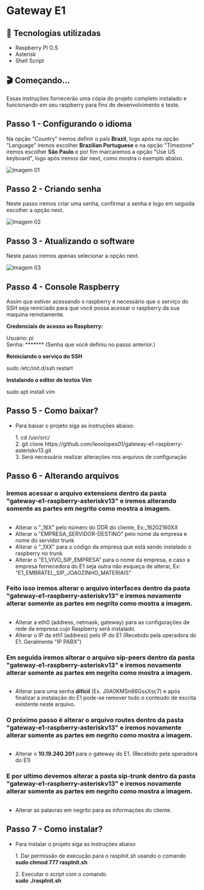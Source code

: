 <h1>Gateway E1</h1>
    <h2>🚀 Tecnologias utilizadas</h2>
    <ul>
        <li>Raspberry PI O.S</li>
        <li>Asterisk</li>
        <li>Shell Script</li>
    </ul>
    <h2>🎬 Começando...</h2>
    <p>Essas instruções fornecerão uma cópia do projeto completo instalado e funcionando em seu raspberry
        para fins de desenvolvimento e teste.
    </p>
    <h2>Passo 1 - Configurando o idioma</h2>
    <p>Na opção "Country" iremos definir o pais <strong>Brazil</strong>, logo após na opção "Language" iremos escolher
        <strong>Brazilian Portuguese</strong>
        e na opção "Timezone" iremos escolher <strong>São Paulo</strong> e por fim marcaremos a opção "Use US keyboard",
        logo após iremos dar next, como mostra o exemplo abaixo.</p>
    <img src="assets/image01.jpeg" alt="Imagem 01">
    <h2>Passo 2 - Criando senha</h2>
    <p>Neste passo iremos criar uma senha, confirmar a senha e logo em seguida escolher a opção next. </p>
    <p></p><img src="assets/image02.jpeg" alt="Imagem 02"></p>
    <h2>Passo 3 - Atualizando o software</h2>
    <p>Neste passo iremos apenas selecionar a opção next.</p>
    <p><img src="assets/image03.jpeg" alt="Imagem 03"></p>
    <h2>Passo 4 - Console Raspberry</h2>
    <p>Assim que estiver acessando o raspberry é necessário que o serviço do SSH
        seja reiniciado para que você possa acessar o raspberry da sua maquina remotamente.
    </p>
    <p><b>Credenciais de acesso ao Raspberry:</b></p>
    <p>Usuário: pi
        <br>Senha: ******* (Senha que você definiu no passo anterior.)
    </p>
    <p><b>Reiniciando o serviço do SSH</b></p>
    <p>sudo /etc/init.d/ssh restart</p>
    <p><b>Instalando o editor de textos Vim</b></p>
    <p>sudo apt install vim</p>
    <h2>Passo 5 - Como baixar?</h2>
    <ul>
        <li>Para baixar o projeto siga as instruções abaixo:</li>
        <p>1. cd /usr/src/
            <br>2. git clone https://github.com/leoolopes01/gateway-e1-raspberry-asteriskv13.git
            <br>3. Será necessário realizar alterações nos arquivos de configuração
        </p>
    </ul>
    <p>
    <h2>Passo 6 - Alterando arquivos</h2>
    </p>
    <h3>Iremos acessar o arquivo <strong>extensions</strong> dentro da pasta "gateway-e1-raspberry-asteriskv13"
        e iremos alterando somente as partes em negrito como mostra a imagem.</h3>
    <p><img src="assets/extension.JPG" alt=""></p>
    <ul>
        <li>Alterar o "_16X" pelo número do DDR do cliente, Ex:_16202160XX</li>
        <li>Alterar o "EMPRESA_SERVIDOR-DESTINO" pelo nome da empresa e nome do servidor trunk</li>
        <li>Alterar o "_1XX" para o código da empresa que está sendo instalado o raspberry no trunk</li>
        <li>Alterar o "E1_VIVO_SIP_EMPRESA" para o nome da empresa, e caso a empresa fornecedora do E1 seja outra
            não esqueça de alterar, Ex: "E1_EMBRATEL_SIP_JOAOZINHO_MATERIAIS"
        </li>
    </ul>
    <h3>Feito isso iremos alterar o arquivo <strong>interfaces</strong> dentro da pasta
        "gateway-e1-raspberry-asteriskv13"
        e iremos novamente alterar somente as partes em negrito como mostra a imagem.</h3>
    <p><img src="assets/interfaces.JPG" alt=""></p>
    <ul>
        <li>Alterar a eth0 (address, netmask, gateway) para as configurações de rede da empresa cujo Raspberry será
            instalado</li>
        <li>Alterar o IP da eth1 (address) pelo IP do E1 (Recebido pela operadora do E1. Geralmente "IP PABX")</li>
    </ul>
    <h3>Em seguida iremos alterar o arquivo <strong>sip-peers</strong> dentro da pasta
        "gateway-e1-raspberry-asteriskv13"
        e iremos novamente alterar somente as partes em negrito como mostra a imagem.</h3>
    <p><img src="assets/imagesip.JPG" alt=""></p>
    <ul>
        <li>Alterar para uma senha <strong>difícil</strong> (Ex. J0A0KMSn86GssXsc7) e após finalizar a instalação do E1
            pode-se remover todo o conteúdo de escrita existente neste arquivo.</li>
    </ul>
    <h3>O próximo passo é alterar o arquivo routes dentro da pasta "gateway-e1-raspberry-asteriskv13" e iremos
        novamente alterar somente as partes em negrito como mostra a imagem. </h3>
    <p><img src="assets/routes.JPG" alt=""></p>
    <ul>
        <li>Alterar o <strong>10.19.240.201</strong> para o gateway do E1. (Recebido pela operadora do E1)</li>
    </ul>
    <h3>E por ultimo devemos alterar a pasta sip-trunk dentro da pasta "gateway-e1-raspberry-asteriskv13" e iremos
        novamente alterar somente as partes em negrito como mostra a imagem.</h3>
    <p><img src="assets/imagesiptrunk.JPG" alt=""></p>
    <ul>
        <li>Alterar as palavras em negrito para as informações do cliente.</li>
    </ul>
    <p>
    <h2>Passo 7 - Como instalar?</h2>
    </p>
    <ul>
        <li>Para instalar o projeto siga as instruções abaixo</li>
        <p>1. Dar permissão de execução para o raspInit.sh usando o comando <br><strong>sudo chmod 777 raspInit.sh</strong>
        </p>
        <p>2. Executar o script com o comando <br><strong>sudo ./raspInit.sh</strong></p>
    </ul>
